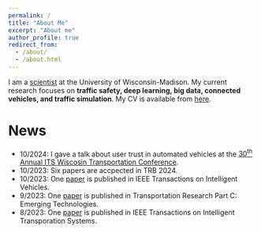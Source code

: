 ```yaml
---
permalink: /
title: "About Me"
excerpt: "About me"
author_profile: true
redirect_from: 
  - /about/
  - /about.html
---
```


I am a [scientist](https://directory.engr.wisc.edu/cee/Staff/Li_Pei/) at the University of Wisconsin-Madison. My current research focuses on **traffic safety, deep learning, big data, connected vehicles, and traffic simulation**. My CV is available from [here](https://peili-sandman.github.io/files/cv_pei.pdf).


<!---
I received my PhD degree in Transportation Engineering under the supervision of [Dr. Mohamed Abdel-Aty](https://www.cece.ucf.edu/aty/). I received my master degree in communication and transportation engineering and bachelor degree in logistics engineering from Tongji University in 2015 and 2018, respectively.
'''
--->


News
===
- 10/2024: I gave a talk about user trust in automated vehicles at the [30<sup>th</sup> Annual ITS Wiscosin Transportation Conference](https://itswisconsin.org/2024-its-conference/).
- 10/2023: Six papers are accpected in TRB 2024.
- 10/2023: One [paper](https://doi.org/10.1109/TIV.2023.3326735) is published in IEEE Transactions on Intelligent Vehicles.
- 9/2023: One [paper](https://doi.org/10.1016/j.trc.2023.104358) is published in Transportation Research Part C: Emerging Technologies.
- 8/2023: One [paper](https://doi.org/10.1109/TITS.2023.3296567) is published in IEEE Transactions on Intelligent Transporation Systems.